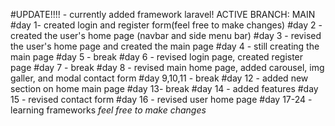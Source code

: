 #UPDATE!!!! - currently added framework laravel! ACTIVE BRANCH: MAIN #day 1- created login and register form(feel free to make changes) #day 2 - created the user's home page (navbar and side menu bar) #day 3 - revised the user's home page and created the main page #day 4 - still creating the main page #day 5 - break #day 6 - revised login page, created register page #day 7 - break #day 8 - revised main home page, added carousel, img galler, and modal contact form #day 9,10,11 - break #day 12 - added new section on home main page #day 13- break #day 14 - added features #day 15 - revised contact form #day 16 - revised user home page #day 17-24 - learning frameworks *feel free to make changes*
